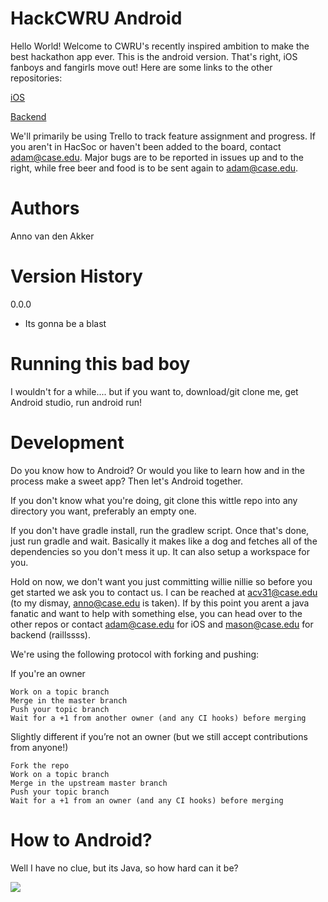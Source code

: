 HackCWRU Android
===================
Hello World! Welcome to CWRU's recently inspired ambition to make the best hackathon app ever.  This is the android version. That's right, iOS fanboys and fangirls move out! Here are some links to the other repositories:

[iOS](https://github.com/hacsoc/hack_cwru-ios)

[Backend](https://github.com/hacsoc/hack_cwru)

We'll primarily be using Trello to track feature assignment and progress. If you aren't in HacSoc or haven't been added to the board, contact <adam@case.edu>. Major bugs are to be reported in issues up and to the right, while free beer and food is to be sent again to <adam@case.edu>.

# Authors
Anno van den Akker

# Version History
0.0.0
- Its gonna be a blast

# Running this bad boy
I wouldn't for a while.... but if you want to, download/git clone me, get Android studio, run android run!

# Development
Do you know how to Android?  Or would you like to learn how and in the process make a sweet app?  Then let's Android together.

If you don't know what you're doing, git clone this wittle repo into any directory you want, preferably an empty one.

If you don't have gradle install, run the gradlew script.  Once that's done, just  run gradle and wait.  Basically it makes like a dog and fetches all of the dependencies so you don't mess it up.  It can also setup a workspace for you.

Hold on now, we don't want you just committing willie nillie so before you get started we ask you to contact us.  I can be reached at <acv31@case.edu> (to my dismay, anno@case.edu is taken).  If by this point you arent a java fanatic and want to help with something else, you can head over to the other repos or contact <adam@case.edu> for iOS and <mason@case.edu> for backend (raillssss).

We're using the following protocol with forking and pushing:

If you're an owner

    Work on a topic branch
    Merge in the master branch
    Push your topic branch
    Wait for a +1 from another owner (and any CI hooks) before merging

Slightly different if you’re not an owner (but we still accept contributions from anyone!)

    Fork the repo
    Work on a topic branch
    Merge in the upstream master branch
    Push your topic branch
    Wait for a +1 from an owner (and any CI hooks) before merging

# How to Android?
Well I have no clue, but its Java, so how hard can it be?

![](http://s16.postimg.org/6kvr2sm6d/56f12971_rv_Mr6.jpg)
